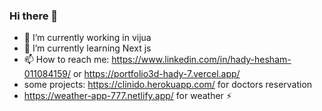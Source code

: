 ### Hi there 👋
- 🔭 I’m currently working in vijua
- 🌱 I’m currently learning Next js
- 📫 How to reach me: https://www.linkedin.com/in/hady-hesham-011084159/ or https://portfolio3d-hady-7.vercel.app/
- some projects: https://clinido.herokuapp.com/ for doctors reservation
- https://weather-app-777.netlify.app/ for weather ⚡




<!--
**Hady-7/Hady-7** is a ✨ _special_ ✨ repository because its `README.md` (this file) appears on your GitHub profile.

Here are some ideas to get you started:

- 🔭 I’m currently working on ...
- 🌱 I’m currently learning ...
- 👯 I’m looking to collaborate on ...
- 🤔 I’m looking for help with ...
- 💬 Ask me about ...
- 📫 How to reach me: ...
- 😄 Pronouns: ...
- ⚡ Fun fact: ...
-->
